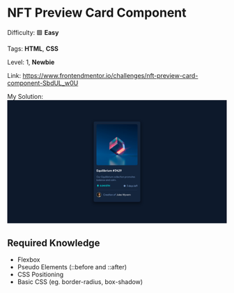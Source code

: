 # NFT Preview Card Component

Difficulty: 🟩 **Easy**

Tags: **HTML**, **CSS**

Level: 1, **Newbie**

Link: https://www.frontendmentor.io/challenges/nft-preview-card-component-SbdUL_w0U

My Solution:
![My Soultion](preview.png)

## Required Knowledge
- Flexbox
- Pseudo Elements (::before and ::after)
- CSS Positioning
- Basic CSS (eg. border-radius, box-shadow)
